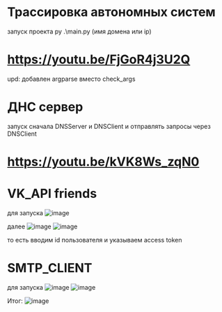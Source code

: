 # Трассировка автономных систем
запуск проекта py .\main.py (имя домена или ip)
# https://youtu.be/FjGoR4j3U2Q
upd: добавлен argparse вместо check_args

# ДНС сервер
запуск сначала DNSServer и DNSClient и отправлять запросы через DNSClient
# https://youtu.be/kVK8Ws_zqN0

# VK_API friends
для запуска ![image](https://github.com/necuteboy/protocols/assets/89706104/89a01403-2445-4816-98d5-f02648e8d3fb)

далее ![image](https://github.com/necuteboy/protocols/assets/89706104/b33e886a-21d5-4dda-92cd-9dd2060ae76f)
![image](https://github.com/necuteboy/protocols/assets/89706104/bec1c820-5c50-4eea-8a23-07cfa765add7)

то есть вводим id пользователя и указываем access token

# SMTP_CLIENT
для запуска ![image](https://github.com/necuteboy/protocols/assets/89706104/9d60ed2a-8142-44f7-bb66-4fd32c78e25a)
![image](https://github.com/necuteboy/protocols/assets/89706104/8769e379-d28f-4955-9ad8-fccc4fdce880)

Итог:
![image](https://github.com/necuteboy/protocols/assets/89706104/928481ec-afa2-4929-a7ad-c68b5ad46ebf)


